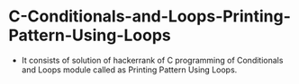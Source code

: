 # C-Conditionals-and-Loops-Printing-Pattern-Using-Loops
- It consists of solution of hackerrank of C programming of Conditionals and Loops module called as Printing Pattern Using Loops.
